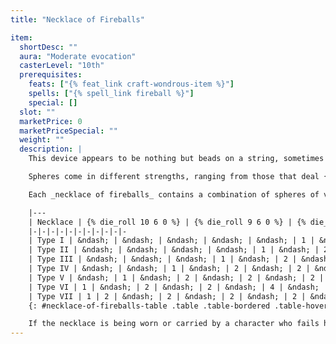 ```yaml
---
title: "Necklace of Fireballs"

item:
  shortDesc: ""
  aura: "Moderate evocation"
  casterLevel: "10th"
  prerequisites:
    feats: ["{% feat_link craft-wondrous-item %}"]
    spells: ["{% spell_link fireball %}"]
    special: []
  slot: ""
  marketPrice: 0
  marketPriceSpecial: ""
  weight: ""
  description: |
    This device appears to be nothing but beads on a string, sometimes with the ends tied together to form a necklace. (It does not count as an item worn around the neck for the purpose of determining which of a character's worn magic items is effective.) If a character holds it, however, all can see the strand as it really is &ndash; a golden chain from which hang a number of golden spheres. The spheres are detachable by the wearer (and only by the wearer), who can easily hurl one of them up to 70 feet. When a sphere arrives at the end of its trajectory, it detonates as a {% spell_link fireball %} spell (Reflex DC 14 half )__.

    Spheres come in different strengths, ranging from those that deal {% die_roll 2 6 0 %} points of fire damage to those that deal {% die_roll 10 6 0 %}. The market price of a sphere is 150 gp for each die of damage it deals.

    Each _necklace of fireballs_ contains a combination of spheres of various strengths. Some traditional combinations, designated types I through VII, are detailed below.

    |---
    | Necklace | {% die_roll 10 6 0 %} | {% die_roll 9 6 0 %} | {% die_roll 8 6 0 %} | {% die_roll 7 6 0 %} | {% die_roll 6 6 0 %} | {% die_roll 5 6 0 %} | {% die_roll 4 6 0 %} | {% die_roll 3 6 0 %} | {% die_roll 2 6 0 %} | Market Price
    |-|-|-|-|-|-|-|-|-|-|-
    | Type I | &ndash; | &ndash; | &ndash; | &ndash; | &ndash; | 1 | &ndash; | 2 | &ndash; | 1,650 gp
    | Type II | &ndash; | &ndash; | &ndash; | &ndash; | 1 | &ndash; | 2 | &ndash; | 2 | 2,700 gp
    | Type III | &ndash; | &ndash; | &ndash; | 1 | &ndash; | 2 | &ndash; | 4 | &ndash; | 4,350 gp
    | Type IV | &ndash; | &ndash; | 1 | &ndash; | 2 | &ndash; | 2 | &ndash; | 4 | 5,400 gp
    | Type V | &ndash; | 1 | &ndash; | 2 | &ndash; | 2 | &ndash; | 2 | &ndash; | 5,850 gp
    | Type VI | 1 | &ndash; | 2 | &ndash; | 2 | &ndash; | 4 | &ndash; | &ndash; | 8,100 gp
    | Type VII | 1 | 2 | &ndash; | 2 | &ndash; | 2 | &ndash; | 2 | &ndash; | 8,700 gp
    {: #necklace-of-fireballs-table .table .table-bordered .table-hover .table-striped data-caption="Table: Necklace of Fireballs Types" }

    If the necklace is being worn or carried by a character who fails her saving throw against a magical fire attack, the item must make a saving throw as well (with a save bonus of +7). If the necklace fails to save, all its remaining spheres detonate simultaneously, often with regrettable consequences for the wearer.
---
```

